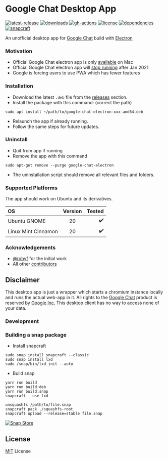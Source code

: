 # Google Chat Desktop App

[![latest-release](https://badgen.net/github/release/ankurk91/google-chat-electron)](https://github.com/ankurk91/google-chat-electron/tags)
[![downloads](https://img.shields.io/github/downloads/ankurk91/google-chat-electron/total?cacheSeconds=1800)](https://github.com/ankurk91/google-chat-electron/releases)
[![gh-actions](https://github.com/ankurk91/google-chat-electron/workflows/release/badge.svg)](https://github.com/ankurk91/google-chat-electron/actions)
[![license](https://badgen.net/github/license/ankurk91/google-chat-electron)](https://github.com/ankurk91/google-chat-electron)
[![dependencies](https://img.shields.io/david/ankurk91/google-chat-electron?cacheSeconds=86400)](https://david-dm.org/ankurk91/google-chat-electron)
[![snapcraft](https://snapcraft.io/google-chat-electron/badge.svg)](https://snapcraft.io/google-chat-electron)

An unofficial desktop app for [Google Chat](https://chat.google.com/) build with [Electron](https://www.electronjs.org/)

### Motivation

* Official Google Chat electron app is only [available](https://chat.google.com/download/) on Mac
* Official Google Chat electron app will [stop running](https://support.google.com/chat/answer/10194711) after Jan 2021
* Google is forcing users to use PWA which has fewer features

### Installation

* Download the latest `.deb` file from the [releases](https://github.com/ankurk91/google-chat-electron/releases/latest)
  section.
* Install the package with this command: (correct the path)

```
sudo apt install ~/path/to/google-chat-electron-xxx-amd64.deb
```

* Relaunch the app if already running.
* Follow the same steps for future updates.

### Uninstall

* Quit from app if running
* Remove the app with this command

```
sudo apt-get remove --purge google-chat-electron
```

* The uninstallation script should remove all relevant files and folders.

### Supported Platforms

The app should work on Ubuntu and its derivatives.

| OS                    | Version         | Tested              |
| :---                  | :---:           |                ---: |
| Ubuntu GNOME          | 20              |  :heavy_check_mark: |
| Linux Mint Cinnamon   | 20              |  :heavy_check_mark: |

### Acknowledgements

* [@robyf](https://github.com/robyf) for the initial work
* All other [contributors](https://github.com/ankurk91/google-chat-electron/graphs/contributors)

## Disclaimer

This desktop app is just a wrapper which starts a chromium instance locally and runs the actual web-app in it. 
All rights to the [Google Chat](https://chat.google.com/) product is reserved by 
[Google Inc.](https://en.wikipedia.org/wiki/Google)
This desktop client has no way to access none of your data.

### Development
### Building a snap package
* Install snapcraft
```
sudo snap install snapcraft --classic
sudo snap install lxd
sudo /snap/bin/lxd init --auto
```
* Build snap
```
yarn run build
yarn run build:deb
yarn run build:snap
snapcraft --use-lxd

unsquashfs /path/to/file.snap
snapcraft pack ./squashfs-root
snapcraft upload --release=stable file.snap
```

[![Snap Store](https://snapcraft.io/static/images/badges/en/snap-store-black.svg)](https://snapcraft.io/google-chat-electron)

## License

[MIT](LICENSE.txt) License
